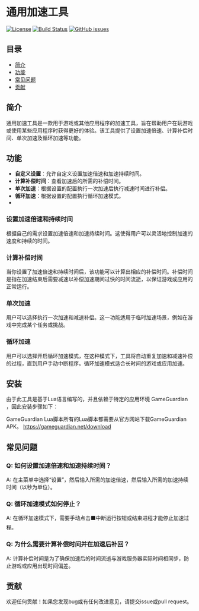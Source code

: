 # 通用加速工具

[![License](https://img.shields.io/badge/license-MIT-blue.svg)](LICENSE)
[![Build Status](https://img.shields.io/travis/example-project/master.svg)](https://travis-ci.org/example-project)
[![GitHub issues](https://img.shields.io/github/issues/example/example-project.svg)](https://github.com/example/example-project/issues)

## 目录

- [简介](#简介)
- [功能](#功能)
- [常见问题](#常见问题)
- [贡献](#贡献)


## 简介

通用加速工具是一款用于游戏或其他应用程序的加速工具，旨在帮助用户在玩游戏或使用某些应用程序时获得更好的体验。该工具提供了设置加速倍速、计算补偿时间、单次加速及循环加速等功能。

## 功能

   - **自定义设置**：允许自定义设置加速倍速和加速持续时间。
   - **计算补偿时间**：查看加速后的所需的补偿时间。
   - **单次加速**：根据设置的配置执行一次加速后执行减速时间进行补偿。
   - **循环加速**：根据设置的配置执行循环加速模式。
   - 
### 设置加速倍速和持续时间

根据自己的需求设置加速倍速和加速持续时间。这使得用户可以灵活地控制加速的速度和持续的时间。

### 计算补偿时间

当你设置了加速倍速和持续时间后，该功能可以计算出相应的补偿时间。补偿时间是指在加速结束后需要减速以补偿加速期间过快的时间流逝，以保证游戏或应用的正常运行。

### 单次加速

用户可以选择执行一次加速和减速补偿。这一功能适用于临时加速场景，例如在游戏中完成某个任务或挑战。

### 循环加速

用户可以选择开启循环加速模式，在这种模式下，工具将自动重复加速和减速补偿的过程，直到用户手动中断程序。循环加速模式适合长时间的游戏或应用加速。

## 安装

由于此工具是基于Lua语言编写的，并且依赖于特定的应用环境 GameGuardian ，因此安装步骤如下：

GameGuardian Lua脚本所有的Lua脚本都需要从官方网站下载GameGuardian APK。
https://gameguardian.net/download

## 常见问题

### Q: 如何设置加速倍速和加速持续时间？

A: 在主菜单中选择“设置”，然后输入所需的加速倍速，然后输入所需的加速持续时间（以秒为单位）。

### Q: 循环加速模式如何停止？

A: 在循环加速模式下，需要手动点击⬛中断运行按钮或结束进程才能停止加速过程。

### Q: 为什么需要计算补偿时间并在加速后补回？

A: 计算补偿时间是为了确保加速后的时间流逝与游戏服务器实际时间相同步，防止游戏或应用出现时间偏差。

## 贡献

欢迎任何贡献！如果您发现bug或有任何改进意见，请提交issue或pull request。
